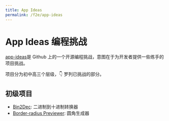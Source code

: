 ```yaml
---
title: App Ideas
permalink: /f2e/app-ideas
---
```


# App Ideas 编程挑战

[app-ideas](https://github.com/florinpop17/app-ideas)是 Github 上的一个开源编程挑战，意图在于为开发者提供一些练手的项目挑战。

项目分为初中高三个层级，👇 罗列已挑战的部分。

## 初级项目

- [Bin2Dec](/f2e/app-ideas/bin2dec/): 二进制到十进制转换器
- [Border-radius Previewer](/f2e/app-ideas/border-radius-previewer/): 圆角生成器
